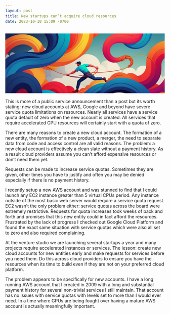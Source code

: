 ```yaml
---
layout: post
title: New startups can’t acquire cloud resources
date: 2023-10-10 15:09 -0700
---
```


![the struggle of the cloud](/assets/images/00049-495422607.png)

This is more of a public service announcement than a post but its worth stating: new cloud accounts at AWS, Google and beyond have severe service quota limitations on resources.  Nearly all services have a service quota default of zero when the new account is created.  All services that require accelerated GPU resources will certainly start with a quota of zero.

There are many reasons to create a new cloud account.  The formation of a new entity, the formation of a new product, a merger, the need to separate data from code and access control are all valid reasons.  The problem: a new cloud account is effectively a clean slate without a payment history.  As a result cloud providers assume you can’t afford expensive resources or don’t need them yet.

Requests can be made to increase service quotas.  Sometimes they are given, other times you have to justify and often you may be denied especially if there is no payment history.

I recently setup a new AWS account and was stunned to find that I could launch any EC2 instance greater than 5 virtual CPUs period.  Any instance outside of the most basic web server would require a service quota request.  EC2 wasn’t the only problem either: service quotas across the board were extremely restrictive.  Requests for quota increases took weeks of back and forth and promises that this new entity could in fact afford the resources.  Frustrated by the lack of progress I checked out Google Cloud Platform and found the exact same situation with service quotas which were also all set to zero and also required complaining.

At the venture studio we are launching several startups a year and many projects require accelerated instances or services.  The lesson: create new cloud accounts for new entities early and make requests for services before you need them.  Do this across cloud providers to ensure you have the resources when its time to build even if they are not on your preferred cloud platform.

The problem appears to be specifically for new accounts.  I have a long running AWS account that I created in 2009 with a long and substantial payment history for several non-trivial services I still maintain. That account has no issues with service quotas with levels set to more than I would ever need.  In a time where GPUs are being fought over having a mature AWS account is actually meaningfully important.